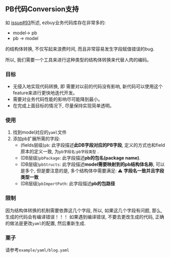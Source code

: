 ## PB代码Conversion支持


如 [issue#93](https://github.com/ezbuy/redis-orm/issues/93)所述, ezbuy业务代码库存在非常多的:

* model-> pb
* pb -> model

的结构体转换, 不仅写起来浪费时间, 而且非常容易发生字段赋值错误的bug.

所以, 我们需要一个工具来进行这种类型的结构体转换来代替人肉的编码。

### 目标

* 无侵入地实现代码转换, 即 需要对以前的代码没有影响, 新代码可以使用这个feature来进行更快地迭代开发。
* 需要对业务代码性能的影响尽可能降到最小。
* 在完成上面目标的情况下, 尽量保持实现简单透明。

### 使用

1. 找到model对应的`yaml`文件
2. 添加pb扩展所需的字段:
    * (fields层级)`pb`: 此字段描述**此DB字段对应的PB字段**, 定义的方式也和field原本的定义一致, 为`pb字段名`:`pb字段类型` .
    * (DB层级)`pbPackage`: 此字段描述**pb的包名(package name)**.
    * (DB层级)`pbStructs`: 此字段描述**model需要映射到的pb结构体名称**, 可以是多个, 但是要注意的是, 多个结构体中需要满足:  ⚠️ **字段名一致并且字段类型一致**
    * (DB层级)`pbImportPath`: 此字段描述**pb的包路径**

### 限制

 因为结构体转换的机制需要依靠这几个字段, 所以, 如果这几个字段有问题, 那么, 生成的代码会有编译错误！！！ 如果遇到编译错误, 不要去更改生成的代码, 正确的做法是更改`yaml`的配置, 然后重新生成.

### 栗子

请参考`example/yaml/blog.yaml`
